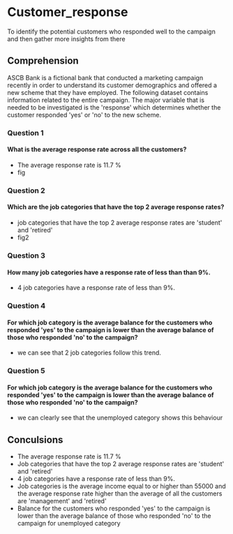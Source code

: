 # Customer_response
To identify the potential customers who responded well to the campaign and then gather more insights from there

## Comprehension
ASCB Bank is a fictional bank that conducted a marketing campaign recently in order to understand its customer demographics and offered a new scheme that they have employed. The following dataset contains information related to the entire campaign. The major variable that is needed to be investigated is the 'response' which determines whether the customer responded 'yes' or 'no' to the new scheme.

### Question 1
#### What is the average response rate across all the customers?
* The average response rate is 11.7 %
* fig

### Question 2
#### Which are the job categories that have the top 2 average response rates?
* job categories that have the top 2 average response rates are 'student' and 'retired'
* fig2
 
### Question 3
#### How many job categories have a response rate of less than than 9%.
* 4 job categories have a response rate of less than 9%.

### Question 4
#### For which job category is the average balance for the customers who responded 'yes' to the campaign is lower than the average balance of those who responded 'no' to the campaign?
* we can see that 2 job categories follow this trend.

### Question 5
#### For which job category is the average balance for the customers who responded 'yes' to the campaign is lower than the average balance of those who responded 'no' to the campaign?
* we can clearly see that the unemployed category shows this behaviour


## Conculsions
* The average response rate is 11.7 %
* Job categories that have the top 2 average response rates are 'student' and 'retired'
* 4 job categories have a response rate of less than 9%.
* Job categories is the average income equal to or higher than 55000 and the average response rate higher than the average of all the customers are 'management' and 'retired'
* Balance for the customers who responded 'yes' to the campaign is lower than the average balance of those who responded 'no' to the campaign for unemployed category
 
